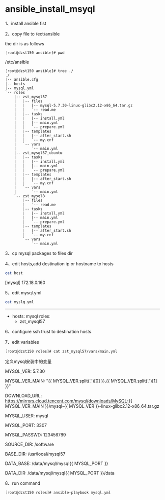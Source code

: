 # ansible_install_msyql
1、install ansible fist 

2、copy file to /ect/ansible

the dir is as follows
```
[root@dzst150 ansible]# pwd
```
/etc/ansible
```
[root@dzst150 ansible]# tree ./
./
|-- ansible.cfg
|-- hosts
|-- mysql.yml
`-- roles
    |-- zst_mysql57
    |   |-- files
    |   |   |-- mysql-5.7.30-linux-glibc2.12-x86_64.tar.gz
    |   |   `-- read.me
    |   |-- tasks
    |   |   |-- install.yml
    |   |   |-- main.yml
    |   |   `-- prepare.yml
    |   |-- templates
    |   |   |-- after_start.sh
    |   |   `-- my.cnf
    |   `-- vars
    |       `-- main.yml
    |-- zst_mysql57_ubuntu
    |   |-- tasks
    |   |   |-- install.yml
    |   |   |-- main.yml
    |   |   `-- prepare.yml
    |   |-- templates
    |   |   |-- after_start.sh
    |   |   `-- my.cnf
    |   `-- vars
    |       `-- main.yml
    `-- zst_mysql8
        |-- files
        |   `-- read.me
        |-- tasks
        |   |-- install.yml
        |   |-- main.yml
        |   `-- prepare.yml
        |-- templates
        |   |-- after_start.sh
        |   `-- my.cnf
        `-- vars
            `-- main.yml
```
3、cp mysql packages to files dir

4、edit hosts,add destination ip or hostname to hosts
```sh
cat host
```
[mysql]
172.18.0.160

5、edit mysql.yml
```sh
cat myslq.yml
```
---
- hosts: mysql
  roles:
  - zst_mysql57

6、configure ssh trust to destination hosts

7、edit variables
```sh
[root@dzst150 roles]# cat zst_mysql57/vars/main.yml 
```
定义mysql安装中的变量

MYSQL_VER: 5.7.30

MYSQL_VER_MAIN: "{{ MYSQL_VER.split('.')[0] }}.{{ MYSQL_VER.split('.')[1] }}"

DOWNLOAD_URL: https://mirrors.cloud.tencent.com/mysql/downloads/MySQL-{{ MYSQL_VER_MAIN }}/mysql-{{ MYSQL_VER }}-linux-glibc2.12-x86_64.tar.gz

MYSQL_USER: mysql

MYSQL_PORT: 3307

MYSQL_PASSWD: 123456789

SOURCE_DIR: /software

BASE_DIR: /usr/local/mysql57

DATA_BASE: /data/mysql/mysql{{ MYSQL_PORT }}

DATA_DIR: /data/mysql/mysql{{ MYSQL_PORT }}/data

8、run command 
```sh
[root@dzst150 roles]# ansible-playbook mysql.yml
```
